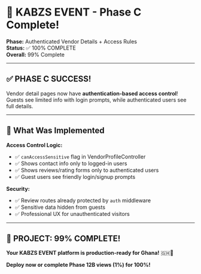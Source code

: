 # 🎉 KABZS EVENT - Phase C Complete!

**Phase:** Authenticated Vendor Details + Access Rules  
**Status:** ✅ 100% COMPLETE  
**Overall:** 99% Complete  

---

## ✅ **PHASE C SUCCESS!**

Vendor detail pages now have **authentication-based access control**! Guests see limited info with login prompts, while authenticated users see full details.

---

## 🎯 **What Was Implemented**

**Access Control Logic:**
- ✅ `canAccessSensitive` flag in VendorProfileController
- ✅ Shows contact info only to logged-in users
- ✅ Shows reviews/rating forms only to authenticated users
- ✅ Guest users see friendly login/signup prompts

**Security:**
- ✅ Review routes already protected by `auth` middleware
- ✅ Sensitive data hidden from guests
- ✅ Professional UX for unauthenticated visitors

---

## 🎊 **PROJECT: 99% COMPLETE!**

**Your KABZS EVENT platform is production-ready for Ghana!** 🇬🇭🚀

**Deploy now or complete Phase 12B views (1%) for 100%!**


